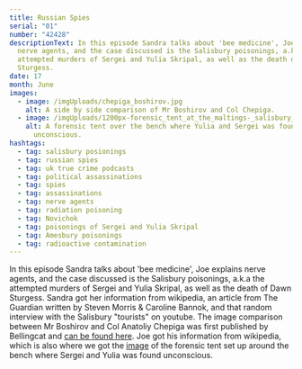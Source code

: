 ```yaml
---
title: Russian Spies
serial: "01"
number: "42428"
descriptionText: In this episode Sandra talks about 'bee medicine', Joe explains
  nerve agents, and the case discussed is the Salisbury poisonings, a.k.a the
  attempted murders of Sergei and Yulia Skripal, as well as the death of Dawn
  Sturgess.
date: 17
month: June
images:
  - image: /imgUploads/chepiga_boshirov.jpg
    alt: A side by side comparison of Mr Boshirov and Col Chepiga.
  - image: /imgUploads/1200px-forensic_tent_at_the_maltings-_salisbury_-cropped-.jpg
    alt: A forensic tent over the bench where Yulia and Sergei was found
      unconscious.
hashtags:
  - tag: salisbury posionings
  - tag: russian spies
  - tag: uk true crime podcasts
  - tag: political assassinations
  - tag: spies
  - tag: assassinations
  - tag: nerve agents
  - tag: radiation poisoning
  - tag: Novichok
  - tag: poisonings of Sergei and Yulia Skripal
  - tag: Amesbury poisonings
  - tag: radioactive contamination
---
```

In this episode Sandra talks about 'bee medicine', Joe explains nerve agents, and the case discussed is the Salisbury poisonings, a.k.a the attempted murders of Sergei and Yulia Skripal, as well as the death of Dawn Sturgess. Sandra got her information from wikipedia, an article from The Guardian written by Steven Morris & Caroline Bannok, and that random interview with the Salisbury "tourists" on youtube. The image comparison between Mr Boshirov and Col Anatoliy Chepiga was first published by Bellingcat and [can be found here](https://www.bellingcat.com/news/uk-and-europe/2018/09/26/skripal-suspect-boshirov-identified-gru-colonel-anatoliy-chepiga/). Joe got his information from wikipedia, which is also where we got the [image](https://en.wikipedia.org/wiki/File:Forensic_tent_at_The_Maltings,_Salisbury_(cropped).jpg) of the[](https://en.wikipedia.org/wiki/File:Forensic_tent_at_The_Maltings,_Salisbury_(cropped).jpg) forensic tent set up around the bench where Sergei and Yulia was found unconscious.